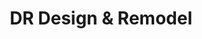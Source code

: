 ---
title: "DR Design & Remodel"
url: /elk-grove/dr-design-and-remodel/
shop: interior decoration
---
